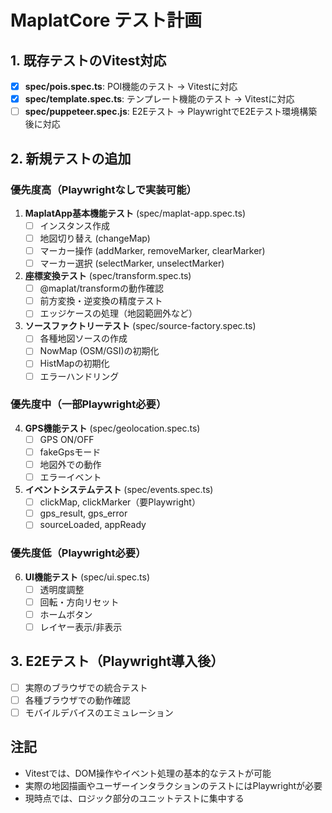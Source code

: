 # MaplatCore テスト計画

## 1. 既存テストのVitest対応
- [x] **spec/pois.spec.ts**: POI機能のテスト → Vitestに対応
- [x] **spec/template.spec.ts**: テンプレート機能のテスト → Vitestに対応  
- [ ] **spec/puppeteer.spec.js**: E2Eテスト → PlaywrightでE2Eテスト環境構築後に対応

## 2. 新規テストの追加

### 優先度高（Playwrightなしで実装可能）
1. **MaplatApp基本機能テスト** (spec/maplat-app.spec.ts)
   - [ ] インスタンス作成
   - [ ] 地図切り替え (changeMap)
   - [ ] マーカー操作 (addMarker, removeMarker, clearMarker)
   - [ ] マーカー選択 (selectMarker, unselectMarker)

2. **座標変換テスト** (spec/transform.spec.ts)
   - [ ] @maplat/transformの動作確認
   - [ ] 前方変換・逆変換の精度テスト
   - [ ] エッジケースの処理（地図範囲外など）

3. **ソースファクトリーテスト** (spec/source-factory.spec.ts)
   - [ ] 各種地図ソースの作成
   - [ ] NowMap (OSM/GSI)の初期化
   - [ ] HistMapの初期化
   - [ ] エラーハンドリング

### 優先度中（一部Playwright必要）
4. **GPS機能テスト** (spec/geolocation.spec.ts)
   - [ ] GPS ON/OFF
   - [ ] fakeGpsモード
   - [ ] 地図外での動作
   - [ ] エラーイベント

5. **イベントシステムテスト** (spec/events.spec.ts)
   - [ ] clickMap, clickMarker（要Playwright）
   - [ ] gps_result, gps_error
   - [ ] sourceLoaded, appReady

### 優先度低（Playwright必要）
6. **UI機能テスト** (spec/ui.spec.ts)
   - [ ] 透明度調整
   - [ ] 回転・方向リセット
   - [ ] ホームボタン
   - [ ] レイヤー表示/非表示

## 3. E2Eテスト（Playwright導入後）
- [ ] 実際のブラウザでの統合テスト
- [ ] 各種ブラウザでの動作確認
- [ ] モバイルデバイスのエミュレーション

## 注記
- Vitestでは、DOM操作やイベント処理の基本的なテストが可能
- 実際の地図描画やユーザーインタラクションのテストにはPlaywrightが必要
- 現時点では、ロジック部分のユニットテストに集中する